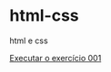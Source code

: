 # html-css
 html e css


<a href="https://perolamendez2.github.io/html-css/Exercicios/ex001/index.html">Executar o exercício 001</a>